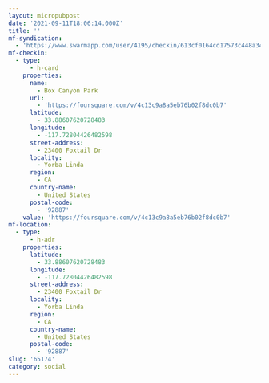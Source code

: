 ```yaml
---
layout: micropubpost
date: '2021-09-11T18:06:14.000Z'
title: ''
mf-syndication:
  - 'https://www.swarmapp.com/user/4195/checkin/613cf0164cd17573c448a34b'
mf-checkin:
  - type:
      - h-card
    properties:
      name:
        - Box Canyon Park
      url:
        - 'https://foursquare.com/v/4c13c9a8a5eb76b02f8dc0b7'
      latitude:
        - 33.88607620728483
      longitude:
        - -117.72804426482598
      street-address:
        - 23400 Foxtail Dr
      locality:
        - Yorba Linda
      region:
        - CA
      country-name:
        - United States
      postal-code:
        - '92887'
    value: 'https://foursquare.com/v/4c13c9a8a5eb76b02f8dc0b7'
mf-location:
  - type:
      - h-adr
    properties:
      latitude:
        - 33.88607620728483
      longitude:
        - -117.72804426482598
      street-address:
        - 23400 Foxtail Dr
      locality:
        - Yorba Linda
      region:
        - CA
      country-name:
        - United States
      postal-code:
        - '92887'
slug: '65174'
category: social
---
```

